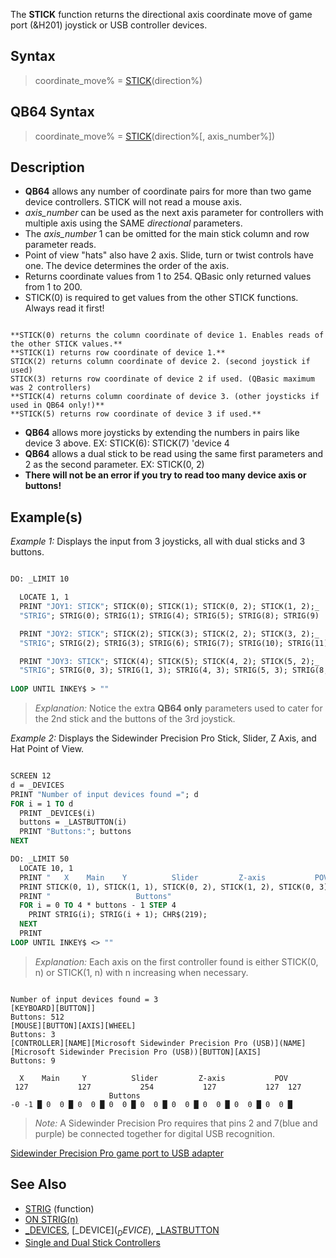 The **STICK** function returns the directional axis coordinate move of game port (&H201) joystick or USB controller devices.

## Syntax

>  coordinate_move% = [STICK](STICK)(direction%)

## QB64 Syntax

>  coordinate_move% = [STICK](STICK)(direction%[, axis_number%])

## Description

* **QB64** allows any number of coordinate pairs for more than two game device controllers. STICK will not read a mouse axis.
* *axis_number* can be used as the next axis parameter for controllers with multiple axis using the SAME *directional* parameters.
* The *axis_number* 1 can be omitted for the main stick column and row parameter reads. 
* Point of view "hats" also have 2 axis. Slide, turn or twist controls have one. The device determines the order of the axis.
* Returns coordinate values from 1 to 254. QBasic only returned values from 1 to 200.
* STICK(0) is required to get values from the other STICK functions. Always read it first!

```text

**STICK(0) returns the column coordinate of device 1. Enables reads of the other STICK values.**
**STICK(1) returns row coordinate of device 1.**
STICK(2) returns column coordinate of device 2. (second joystick if used)
STICK(3) returns row coordinate of device 2 if used. (QBasic maximum was 2 controllers)
**STICK(4) returns column coordinate of device 3. (other joysticks if used in QB64 only!)**
**STICK(5) returns row coordinate of device 3 if used.**

```

* **QB64** allows more joysticks by extending the numbers in pairs like device 3 above. EX: STICK(6): STICK(7) 'device 4
* **QB64** allows a dual stick to be read using the same first parameters and 2 as the second parameter. EX: STICK(0, 2)
* **There will not be an error if you try to read too many device axis or buttons!**

## Example(s)

*Example 1:* Displays the input from 3 joysticks, all with dual sticks and 3 buttons.

```vb

DO: _LIMIT 10

  LOCATE 1, 1
  PRINT "JOY1: STICK"; STICK(0); STICK(1); STICK(0, 2); STICK(1, 2);_ 
  "STRIG"; STRIG(0); STRIG(1); STRIG(4); STRIG(5); STRIG(8); STRIG(9)

  PRINT "JOY2: STICK"; STICK(2); STICK(3); STICK(2, 2); STICK(3, 2);_ 
  "STRIG"; STRIG(2); STRIG(3); STRIG(6); STRIG(7); STRIG(10); STRIG(11)

  PRINT "JOY3: STICK"; STICK(4); STICK(5); STICK(4, 2); STICK(5, 2);_ 
  "STRIG"; STRIG(0, 3); STRIG(1, 3); STRIG(4, 3); STRIG(5, 3); STRIG(8, 3); STRIG(9, 3)
    
LOOP UNTIL INKEY$ > "" 

```

> *Explanation:* Notice the extra **QB64 only** parameters used to cater for the 2nd stick and the buttons of the 3rd joystick.

*Example 2:* Displays the Sidewinder Precision Pro Stick, Slider, Z Axis, and Hat Point of View.

```vb

SCREEN 12
d = _DEVICES
PRINT "Number of input devices found ="; d
FOR i = 1 TO d
  PRINT _DEVICE$(i)
  buttons = _LASTBUTTON(i)
  PRINT "Buttons:"; buttons
NEXT

DO: _LIMIT 50
  LOCATE 10, 1
  PRINT "   X    Main    Y          Slider         Z-axis           POV"
  PRINT STICK(0, 1), STICK(1, 1), STICK(0, 2), STICK(1, 2), STICK(0, 3); STICK(1, 3); "   "
  PRINT "                   Buttons"
  FOR i = 0 TO 4 * buttons - 1 STEP 4
    PRINT STRIG(i); STRIG(i + 1); CHR$(219);
  NEXT
  PRINT
LOOP UNTIL INKEY$ <> "" 

```
>  *Explanation:* Each axis on the first controller found is either STICK(0, n) or STICK(1, n) with n increasing when necessary.

```text

Number of input devices found = 3
[KEYBOARD][BUTTON]]
Buttons: 512
[MOUSE][BUTTON][AXIS][WHEEL]
Buttons: 3
[CONTROLLER][NAME][Microsoft Sidewinder Precision Pro (USB)](NAME][Microsoft Sidewinder Precision Pro (USB))[BUTTON][AXIS]
Buttons: 9

  X    Main     Y          Slider         Z-axis           POV
 127           127           254           127           127  127
                      Buttons
-0 -1 █ 0  0 █ 0  0 █ 0  0 █ 0  0 █ 0  0 █ 0  0 █ 0  0 █ 0  0 █

```

> *Note:* A Sidewinder Precision Pro requires that pins 2 and 7(blue and purple) be connected together for digital USB recognition.

 [Sidewinder Precision Pro game port to USB adapter](http://www.amazon.com/Belkin-F3U200-08INCH-Joystick-Adapter-SideWinder/dp/B000067RIV)

## See Also
 
* [STRIG](STRIG) (function)
* [ON STRIG(n)](ON-STRIG(n))
* [_DEVICES](_DEVICES), [_DEVICE$](_DEVICE$), [_LASTBUTTON](_LASTBUTTON)
* [Single and Dual Stick Controllers](http://en.wikipedia.org/wiki/Analog_stick)
